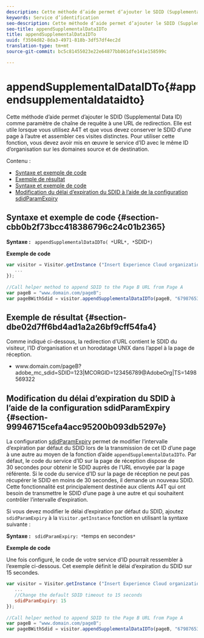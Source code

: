 ```yaml
---
description: Cette méthode d’aide permet d’ajouter le SDID (Supplemental Data ID) comme paramètre de chaîne de requête à une URL de redirection. Elle est utile lorsque vous utilisez A4T et que vous devez conserver le SDID d’une page à l’autre et assembler ces visites distinctes. Pour utiliser cette fonction, vous devez avoir mis en œuvre le service d’ID avec le même ID d’organisation sur les domaines source et de destination.
keywords: Service d’identification
seo-description: Cette méthode d’aide permet d’ajouter le SDID (Supplemental Data ID) comme paramètre de chaîne de requête à une URL de redirection. Elle est utile lorsque vous utilisez A4T et que vous devez conserver le SDID d’une page à l’autre et assembler ces visites distinctes. Pour utiliser cette fonction, vous devez avoir mis en œuvre le service d’ID avec le même ID d’organisation sur les domaines source et de destination.
seo-title: appendSupplementalDataIDTo
title: appendSupplementalDataIDTo
uuid: f3504d82-8da3-4971-818b-3df57df4ec2d
translation-type: tm+mt
source-git-commit: bc5c81455023e22e64877bb861dfe141e158599c

---
```



# appendSupplementalDataIDTo{#appendsupplementaldataidto}

Cette méthode d’aide permet d’ajouter le SDID (Supplemental Data ID) comme paramètre de chaîne de requête à une URL de redirection. Elle est utile lorsque vous utilisez A4T et que vous devez conserver le SDID d’une page à l’autre et assembler ces visites distinctes. Pour utiliser cette fonction, vous devez avoir mis en œuvre le service d’ID avec le même ID d’organisation sur les domaines source et de destination.

Contenu :

<ul class="simplelist"> 
 <li> <a href="../../library/get-set/appendsupplementaldataidto.md#section-cbb0b2f73bcc418386796c24c01b2365" format="dita" scope="local"> Syntaxe et exemple de code </a> </li> 
 <li> <a href="../../library/get-set/appendsupplementaldataidto.md#section-dbe02d7ff6bd4ad1a2a26bf9cff54fa4" format="dita" scope="local"> Exemple de résultat </a> </li> 
 <li> <a href="../../library/get-set/appendsupplementaldataidto.md#section-cbb0b2f73bcc418386796c24c01b2365" format="dita" scope="local"> Syntaxe et exemple de code </a> </li> 
 <li> <a href="../../library/get-set/appendsupplementaldataidto.md#section-99946715cefa4acc95200b093db5297e" format="dita" scope="local"> Modification du délai d’expiration du SDID à l’aide de la configuration sdidParamExpiry </a> </li> 
</ul>

## Syntaxe et exemple de code {#section-cbb0b2f73bcc418386796c24c01b2365}

**Syntaxe :** ` appendSupplementalDataIDTo( *`URL`*, *`SDID`*)`

**Exemple de code**

```js
var visitor = Visitor.getInstance ("Insert Experience Cloud organization ID here",{ 
   ... 
}); 
 
//Call helper method to append SDID to the Page B URL from Page A 
var pageB = "www.domain.com/pageB"; 
var pageBWithSdid = visitor.appendSupplementalDataIDTo(pageB, "67987653465787219");
```

## Exemple de résultat  {#section-dbe02d7ff6bd4ad1a2a26bf9cff54fa4}

Comme indiqué ci-dessous, la redirection d’URL contient le SDID du visiteur, l’ID d’organisation et un horodatage UNIX dans l’appel à la page de réception.

<ul class="simplelist"> 
 <li> <span class="codeph"> www.domain.com/pageB?adobe_mc_sdid=SDID=123|MCORGID=123456789@AdobeOrg|TS=1498569322 </span> </li> 
</ul>

## Modification du délai d’expiration du SDID à l’aide de la configuration sdidParamExpiry {#section-99946715cefa4acc95200b093db5297e}

La configuration [sdidParamExpiry](../../library/function-vars/sdidparamexpiry.md#reference-cef3fd03c43b4772b2422e220b40a458) permet de modifier l’intervalle d’expiration par défaut du SDID lors de la transmission de cet ID d’une page à une autre au moyen de la fonction d’aide `appendSupplementalDataIDTo`. Par défaut, le code du service d’ID sur la page de réception dispose de 30 secondes pour obtenir le SDID auprès de l’URL envoyée par la page référente. Si le code du service d’ID sur la page de réception ne peut pas récupérer le SDID en moins de 30 secondes, il demande un nouveau SDID. Cette fonctionnalité est principalement destinée aux clients A4T qui ont besoin de transmettre le SDID d’une page à une autre et qui souhaitent contrôler l’intervalle d’expiration.

Si vous devez modifier le délai d’expiration par défaut du SDID, ajoutez `sdidParamExpiry` à la `Visitor.getInstance` fonction en utilisant la syntaxe suivante :

**Syntaxe :** ` sdidParamExpiry: *`temps en secondes`*`

**Exemple de code**

Une fois configuré, le code de votre service d’ID pourrait ressembler à l’exemple ci-dessous. Cet exemple définit le délai d’expiration du SDID sur 15 secondes.

```js
var visitor = Visitor.getInstance ("Insert Experience Cloud organization ID here",{ 
   ... 
   //Change the default SDID timeout to 15 seconds 
   sdidParamExpiry: 15 
}); 
 
//Call helper method to append SDID to the Page B URL from Page A 
var pageB = "www.domain.com/pageB"; 
var pageBWithSdid = visitor.appendSupplementalDataIDTo(pageB, "67987653465787219"); 
```

